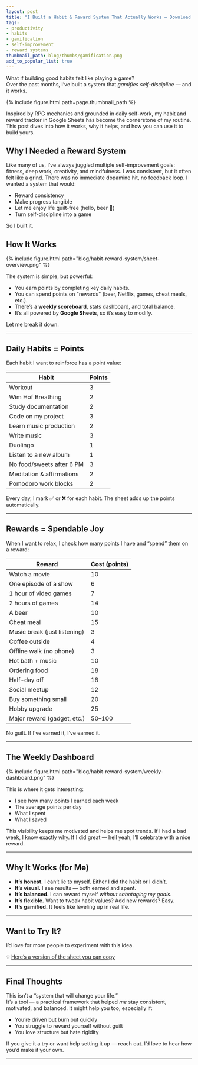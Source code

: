 ```yaml
---
layout: post
title: "I Built a Habit & Reward System That Actually Works — Download It Here"
tags:
- productivity
- habits
- gamification
- self-improvement
- reward systems
thumbnail_path: blog/thumbs/gamification.png
add_to_popular_list: true
---
```


What if building good habits felt like playing a game?  
Over the past months, I’ve built a system that *gamifies self-discipline* — and it works.

{% include figure.html path=page.thumbnail_path %}

Inspired by RPG mechanics and grounded in daily self-work, my habit and reward tracker in Google Sheets has become the cornerstone of my routine. This post dives into how it works, why it helps, and how you can use it to build yours.

## Why I Needed a Reward System

Like many of us, I’ve always juggled multiple self-improvement goals: fitness, deep work, creativity, and mindfulness. I was consistent, but it often felt like a grind. There was no immediate dopamine hit, no feedback loop. I wanted a system that would:

- Reward consistency
- Make progress tangible
- Let me enjoy life guilt-free (hello, beer 👀)
- Turn self-discipline into a game

So I built it.

## How It Works

{% include figure.html path="blog/habit-reward-system/sheet-overview.png" %}

The system is simple, but powerful:

- You earn points by completing key daily habits.
- You can spend points on "rewards" (beer, Netflix, games, cheat meals, etc.).
- There’s a **weekly scoreboard**, stats dashboard, and total balance.
- It’s all powered by **Google Sheets**, so it’s easy to modify.

Let me break it down.

---

## Daily Habits = Points

Each habit I want to reinforce has a point value:

| Habit                          | Points |
|-------------------------------|--------|
| Workout                       | 3      |
| Wim Hof Breathing             | 2      |
| Study documentation           | 2      |
| Code on my project            | 3      |
| Learn music production        | 2      |
| Write music                   | 3      |
| Duolingo                      | 1      |
| Listen to a new album         | 1      |
| No food/sweets after 6 PM     | 3      |
| Meditation & affirmations     | 2      |
| Pomodoro work blocks          | 2      |

Every day, I mark ✅ or ❌ for each habit. The sheet adds up the points automatically.

---

## Rewards = Spendable Joy

When I want to relax, I check how many points I have and “spend” them on a reward:

| Reward                        | Cost (points) |
|------------------------------|---------------|
| Watch a movie                | 10            |
| One episode of a show        | 6             |
| 1 hour of video games        | 7             |
| 2 hours of games             | 14            |
| A beer                       | 10            |
| Cheat meal                   | 15            |
| Music break (just listening) | 3             |
| Coffee outside               | 4             |
| Offline walk (no phone)      | 3             |
| Hot bath + music             | 10            |
| Ordering food                | 18            |
| Half-day off                 | 18            |
| Social meetup                | 12            |
| Buy something small          | 20            |
| Hobby upgrade                | 25            |
| Major reward (gadget, etc.)  | 50–100        |

No guilt. If I’ve earned it, I’ve earned it.

---

## The Weekly Dashboard

{% include figure.html path="blog/habit-reward-system/weekly-dashboard.png" %}

This is where it gets interesting:

- I see how many points I earned each week
- The average points per day
- What I spent
- What I saved

This visibility keeps me motivated and helps me spot trends. If I had a bad week, I know exactly why. If I did great — hell yeah, I’ll celebrate with a nice reward.

---

## Why It Works (for Me)

- **It’s honest.** I can’t lie to myself. Either I did the habit or I didn’t.
- **It’s visual.** I see results — both earned and spent.
- **It’s balanced.** I can reward myself *without sabotaging my goals*.
- **It’s flexible.** Want to tweak habit values? Add new rewards? Easy.
- **It’s gamified.** It feels like leveling up in real life.

---

## Want to Try It?

I’d love for more people to experiment with this idea.

💡 [Here’s a version of the sheet you can copy](https://docs.google.com/spreadsheets/d/1zaSfL4eZLlWLyZxX_GSgkh2CbiqeN0VmNUP4h1RDL60/edit?usp=sharing)

---

## Final Thoughts

This isn’t a “system that will change your life.”  
It’s a tool — a practical framework that helped *me* stay consistent, motivated, and balanced. It might help you too, especially if:

- You’re driven but burn out quickly
- You struggle to reward yourself without guilt
- You love structure but hate rigidity

If you give it a try or want help setting it up — reach out. I’d love to hear how you’d make it your own.

---